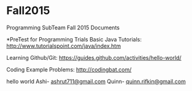 # Fall2015
Programming SubTeam Fall 2015 Documents

*PreTest for Programming Trials
Basic Java Tutorials: http://www.tutorialspoint.com/java/index.htm

Learning Github/Git: https://guides.github.com/activities/hello-world/

Coding Example Problems: http://codingbat.com/

hello world
Ashi- ashrut711@gmail.com
Quinn- quinn.rifkin@gmail.com
